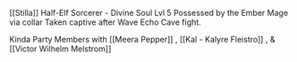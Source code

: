 [[Stilla]]
Half-Elf
Sorcerer - Divine Soul Lvl 5
Possessed by the Ember Mage via collar
Taken captive after Wave Echo Cave fight. 

Kinda Party Members with [[Meera Pepper]] , [[Kal - Kalyre Fleistro]] , & [[Victor Wilhelm Melstrom]] 